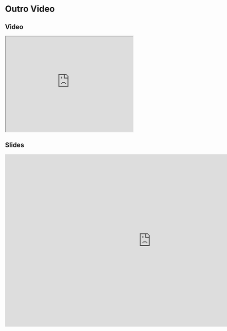 # Outro Video
## Video

<iframe width="420" height="315" src="https://www.youtube.com/embed/abEarxx6Kgc"></iframe>

## Slides
<iframe src="https://mfr.ca-1.osf.io/render?url=https://osf.io/pmw8z/?direct%26mode=render%26action=download%26mode=render", frameborder="0" width="960" height="569" allowfullscreen="true" mozallowfullscreen="true" webkitallowfullscreen="true"></iframe>